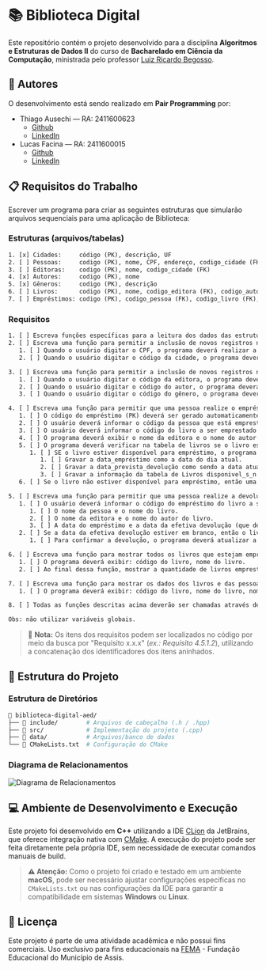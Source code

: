 # 📚 Biblioteca Digital

Este repositório contém o projeto desenvolvido para a disciplina **Algoritmos e Estruturas de Dados II** do curso de **Bacharelado em Ciência da Computação**, ministrada pelo professor [Luiz Ricardo Begosso](https://www.escavador.com/sobre/3201843/luiz-ricardo-begosso).

## 👥 Autores

O desenvolvimento está sendo realizado em **Pair Programming** por:

- Thiago Ausechi — RA: 2411600623
  - [Github](https://github.com/thiagoausechi)
  - [LinkedIn](https://www.linkedin.com/in/thiagoausechi/)
- Lucas Facina — RA: 2411600015
  - [Github](https://github.com/lucasfacina)
  - [LinkedIn](https://www.linkedin.com/in/lucasfacina/)

## 📋 Requisitos do Trabalho

Escrever um programa para criar as seguintes estruturas que simularão arquivos sequenciais para uma aplicação de Biblioteca:

### Estruturas (arquivos/tabelas)

```txt
1. [x] Cidades:     código (PK), descrição, UF
2. [ ] Pessoas:     codigo (PK), nome, CPF, endereço, codigo_cidade (FK)
3. [ ] Editoras:    codigo (PK), nome, codigo_cidade (FK)
4. [x] Autores:     codigo (PK), nome
5. [x] Gêneros:     codigo (PK), descrição
6. [ ] Livros:      codigo (PK), nome, codigo_editora (FK), codigo_autor (FK), codigo_genero (FK), disponível_s_n
7. [ ] Empréstimos: codigo (PK), codigo_pessoa (FK), codigo_livro (FK), data_empréstimo, data_prevista_devolução, data_efetiva_devolução
```

### Requisitos

```txt
1. [ ] Escreva funções específicas para a leitura dos dados das estruturas.
2. [ ] Escreva uma função para permitir a inclusão de novos registros na tabela de pessoas.
   1. [ ] Quando o usuário digitar o CPF, o programa deverá realizar a validação do CPF.
   2. [ ] Quando o usuário digitar o código da cidade, o programa deverá buscar este código na tabela de cidades e exibir a descrição e UF da cidade.

3. [ ] Escreva uma função para permitir a inclusão de novos registros na tabela de livros.
   1. [ ] Quando o usuário digitar o código da editora, o programa deverá buscar este código na tabela de editoras e exibir o nome da editora.
   2. [ ] Quando o usuário digitar o código do autor, o programa deverá buscar este código na tabela de autores e exibir o nome do autor.
   3. [ ] Quando o usuário digitar o código do gênero, o programa deverá buscar este código na tabela de gêneros e exibir a descrição.

4. [ ] Escreva uma função para permitir que uma pessoa realize o empréstimo de um livro, cujas informações serão gravadas na tabela Empréstimos.
   1. [ ] O código do empréstimo (PK) deverá ser gerado automaticamente e sequencialmente a partir do último registro cadastrado.
   2. [ ] O usuário deverá informar o código da pessoa que está emprestando o livro e o programa deverá buscar este código na tabela de pessoas e exibi o nome da pessoa e o nome da sua cidade.
   3. [ ] O usuário deverá informar o código do livro a ser emprestado e o programa deverá buscar este código na tabela de livros e exibir o nome do livro.
   4. [ ] O programa deverá exibir o nome da editora e o nome do autor do livro.
   5. [ ] O programa deverá verificar na tabela de livros se o livro está disponível para empréstimo (disponivel_s_n = "S").
      1. [ ] SE o livro estiver disponível para empréstimo, o programa deverá:
         1. [ ] Gravar a data_empréstimo como a data do dia atual.
         2. [ ] Gravar a data_prevista_devolução como sendo a data atual mais sete dias.
         3. [ ] Gravar a informação da tabela de Livros disponivel_s_n = "N"
   6. [ ] Se o livro não estiver disponível para empréstimo, então uma mensagem deverá ser mostrado ao usuário e o empréstimo não será realizado.

5. [ ] Escreva uma função para permitir que uma pessoa realize a devolução de um livro.
   1. [ ] O usuário deverá informar o código do empréstimo do livro a ser devolvido e o programa deverá buscar este código na tabela de Empréstimos e exibir:
      1. [ ] O nome da pessoa e o nome do livro.
      2. [ ] O nome da editora e o nome do autor do livro.
      3. [ ] A data do empréstimo e a data da efetiva devolução (que deverá ser a data do dia atual).
   2. [ ] Se a data da efetiva devolução estiver em branco, então o livro ainda não foi devolvido e poderá ser devolvido neste momento.
      1. [ ] Para confirmar a devolução, o programa deverá atualizar a data da efetiva devolução com a data atual e atualizar o atributo da tabela de Livros disponivel_s_n = "S".

6. [ ] Escreva uma função para mostrar todos os livros que estejam emprestados, verificando a tabela de Livros: disponível_s_n = "N".
   1. [ ] O programa deverá exibir: código do livro, nome do livro.
   2. [ ] Ao final dessa função, mostrar a quantidade de livros emprestados e a quantidade de livros disponíveis para empréstimo.

7. [ ] Escreva uma função para mostrar os dados dos livros e das pessoas que estejam com a devolução em atraso (data_prevista_devolução < data atual).
   1. [ ] O programa deverá exibir: código do livro, nome do livro, nome da editora, nome do autor, data prevista da devolução, quantidade de dias em atraso.

8. [ ] Todas as funções descritas acima deverão ser chamadas através de um menu de opções que será chamado a partir da função main().

Obs: não utilizar variáveis globais.
```

> 📝 **Nota:** Os itens dos requisitos podem ser localizados no código por meio da busca por "Requisito x.x.x" (_ex.: Requisito 4.5.1.2_), utilizando a concatenação dos identificadores dos itens aninhados.

## 📁 Estrutura do Projeto

### Estrutura de Diretórios

```bash
📁 biblioteca-digital-aed/
├── 📁 include/        # Arquivos de cabeçalho (.h / .hpp)
├── 📁 src/            # Implementação do projeto (.cpp)
├── 📁 data/           # Arquivos/banco de dados
└── 📄 CMakeLists.txt  # Configuração do CMake
```

### Diagrama de Relacionamentos

![Diagrama de Relacionamentos](https://github.com/user-attachments/assets/20f71829-bf52-4b1d-8cf8-526823504ec6)

## 💻 Ambiente de Desenvolvimento e Execução

Este projeto foi desenvolvido em **C++** utilizando a IDE [CLion](https://www.jetbrains.com/clion/) da JetBrains, que oferece integração nativa com [CMake](https://cmake.org/).
A execução do projeto pode ser feita diretamente pela própria IDE, sem necessidade de executar comandos manuais de build.

> **⚠️ Atenção:**
> Como o projeto foi criado e testado em um ambiente **macOS**, pode ser necessário ajustar configurações específicas no `CMakeLists.txt` ou nas configurações da IDE para garantir a compatibilidade em sistemas **Windows** ou **Linux**.

## 📄 Licença

Este projeto é parte de uma atividade acadêmica e não possui fins comerciais.
Uso exclusivo para fins educacionais na [FEMA](https://fema.edu.br/) - Fundação Educacional do Município de Assis.
